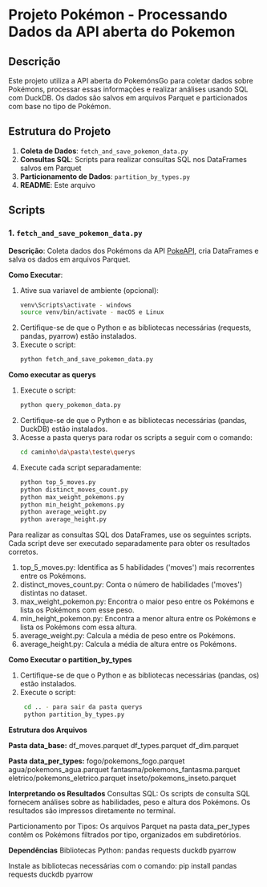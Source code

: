 # Projeto Pokémon - Processando Dados da API aberta do Pokemon

## Descrição

Este projeto utiliza a API aberta do PokemónsGo para coletar dados sobre Pokémons, processar essas informações e realizar análises usando SQL com DuckDB.
Os dados são salvos em arquivos Parquet e particionados com base no tipo de Pokémon.

## Estrutura do Projeto

1. **Coleta de Dados**: `fetch_and_save_pokemon_data.py`
2. **Consultas SQL**: Scripts para realizar consultas SQL nos DataFrames salvos em Parquet
3. **Particionamento de Dados**: `partition_by_types.py`
4. **README**: Este arquivo

## Scripts

### 1. `fetch_and_save_pokemon_data.py`

**Descrição**: Coleta dados dos Pokémons da API [PokeAPI](https://pokeapi.co/api/v2/pokemon), cria DataFrames e salva os dados em arquivos Parquet.

**Como Executar**:
1. Ative sua variavel de ambiente (opcional):
   ```bash
   venv\Scripts\activate - windows
   source venv/bin/activate - macOS e Linux
2. Certifique-se de que o Python e as bibliotecas necessárias (requests, pandas, pyarrow) estão instalados.
3. Execute o script:
   ```bash
   python fetch_and_save_pokemon_data.py

**Como executar as querys**
1. Execute o script:
   ```bash
   python query_pokemon_data.py

2. Certifique-se de que o Python e as bibliotecas necessárias (pandas, DuckDB) estão instalados.
3. Acesse a pasta querys para rodar os scripts a seguir com o comando:
   ```bash
   cd caminho\da\pasta\teste\querys

4. Execute cada script separadamente:
   ```bash
   python top_5_moves.py
   python distinct_moves_count.py
   python max_weight_pokemons.py
   python min_height_pokemons.py
   python average_weight.py
   python average_height.py

Para realizar as consultas SQL dos DataFrames, use os seguintes scripts.
Cada script deve ser executado separadamente para obter os resultados corretos.

1. top_5_moves.py: Identifica as 5 habilidades ('moves') mais recorrentes entre os Pokémons.
2. distinct_moves_count.py: Conta o número de habilidades ('moves') distintas no dataset.
3. max_weight_pokemon.py: Encontra o maior peso entre os Pokémons e lista os Pokémons com esse peso.
4. min_height_pokemon.py: Encontra a menor altura entre os Pokémons e lista os Pokémons com essa altura.
5. average_weight.py: Calcula a média de peso entre os Pokémons.
6. average_height.py: Calcula a média de altura entre os Pokémons.

**Como Executar o partition_by_types**
1. Certifique-se de que o Python e as bibliotecas necessárias (pandas, os) estão instalados.
2. Execute o script:
   ```bash
    cd .. - para sair da pasta querys
    python partition_by_types.py


**Estrutura dos Arquivos**

**Pasta data_base:**
df_moves.parquet
df_types.parquet
df_dim.parquet

**Pasta data_per_types:**
fogo/pokemons_fogo.parquet
agua/pokemons_agua.parquet
fantasma/pokemons_fantasma.parquet
eletrico/pokemons_eletrico.parquet
inseto/pokemons_inseto.parquet


**Interpretando os Resultados**
Consultas SQL: Os scripts de consulta SQL fornecem análises sobre as habilidades, peso e altura dos Pokémons. Os resultados são impressos diretamente no terminal.

Particionamento por Tipos: Os arquivos Parquet na pasta data_per_types contêm os Pokémons filtrados por tipo, organizados em subdiretórios.

**Dependências**
Bibliotecas Python:
pandas
requests
duckdb
pyarrow

Instale as bibliotecas necessárias com o comando:
pip install pandas requests duckdb pyarrow
